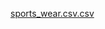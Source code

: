 [sports_wear.csv.csv](https://github.com/menna566/Sports-Group-Sales-Prediction/files/12629150/sports_wear.csv.csv)
